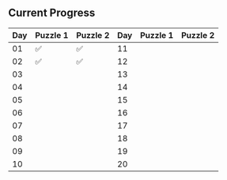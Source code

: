 ## Current Progress

| Day | Puzzle 1 | Puzzle 2 | Day | Puzzle 1 | Puzzle 2 |
|-----|----------|----------|-----|----------|----------|
| 01  | ✅       | ✅       | 11  |          |          |
| 02  | ✅       | ✅       | 12  |          |          |
| 03  |          |          | 13  |          |          |
| 04  |          |          | 14  |          |          |
| 05  |          |          | 15  |          |          |
| 06  |          |          | 16  |          |          |
| 07  |          |          | 17  |          |          |
| 08  |          |          | 18  |          |          |
| 09  |          |          | 19  |          |          |
| 10  |          |          | 20  |          |          |